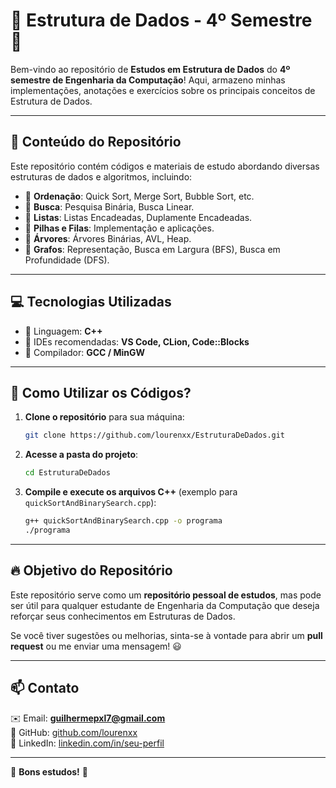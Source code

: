 # 📂 Estrutura de Dados - 4º Semestre 🚀

Bem-vindo ao repositório de **Estudos em Estrutura de Dados** do **4º semestre de Engenharia da Computação**! Aqui, armazeno minhas implementações, anotações e exercícios sobre os principais conceitos de Estrutura de Dados.

---

## 📌 **Conteúdo do Repositório**

Este repositório contém códigos e materiais de estudo abordando diversas estruturas de dados e algoritmos, incluindo:

- 🔹 **Ordenação**: Quick Sort, Merge Sort, Bubble Sort, etc.
- 🔹 **Busca**: Pesquisa Binária, Busca Linear.
- 🔹 **Listas**: Listas Encadeadas, Duplamente Encadeadas.
- 🔹 **Pilhas e Filas**: Implementação e aplicações.
- 🔹 **Árvores**: Árvores Binárias, AVL, Heap.
- 🔹 **Grafos**: Representação, Busca em Largura (BFS), Busca em Profundidade (DFS).

---

## 💻 **Tecnologias Utilizadas**

- 🔹 Linguagem: **C++**
- 🔹 IDEs recomendadas: **VS Code, CLion, Code::Blocks**
- 🔹 Compilador: **GCC / MinGW**

---

## 📖 **Como Utilizar os Códigos?**

1. **Clone o repositório** para sua máquina:
   ```bash
   git clone https://github.com/lourenxx/EstruturaDeDados.git
   ```
2. **Acesse a pasta do projeto**:
   ```bash
   cd EstruturaDeDados
   ```
3. **Compile e execute os arquivos C++** (exemplo para `quickSortAndBinarySearch.cpp`):
   ```bash
   g++ quickSortAndBinarySearch.cpp -o programa
   ./programa
   ```

---

## 🔥 **Objetivo do Repositório**
Este repositório serve como um **repositório pessoal de estudos**, mas pode ser útil para qualquer estudante de Engenharia da Computação que deseja reforçar seus conhecimentos em Estruturas de Dados.  

Se você tiver sugestões ou melhorias, sinta-se à vontade para abrir um **pull request** ou me enviar uma mensagem! 😃

---

## 📫 **Contato**
✉️ Email: **guilhermepxl7@gmail.com**  
🐙 GitHub: [github.com/lourenxx](https://github.com/lourenxx)  
🔗 LinkedIn: [linkedin.com/in/seu-perfil](www.linkedin.com/in/guilherme-pexirile)  

---

🚀 **Bons estudos!** 🚀